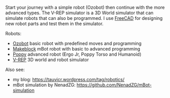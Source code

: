 Start your journey with a simple robot (Ozobot) then continue with the more advanced types. The V-REP simulator is a 3D World simulator that can simulate robots that can also be programmed. I use [FreeCAD](https://www.freecadweb.org/) for designing new robot parts and test them in the simulator.

Robots:
* [Ozobot](https://ozobot.com/) basic robot with predefined moves and programming
* [Makeblock](http://www.makeblock.com/) mBot robot with basic to advanced programming
* [Poppy](https://www.poppy-project.org/en/) advanced robot (Ergo Jr, Poppy Torso and Humanoid)
* [V-REP](http://www.coppeliarobotics.com/) 3D world and robot simulator

Also see:
* my blog: https://tauvicr.wordpress.com/tag/robotics/
* mBot simulation by NenadZG: https://github.com/NenadZG/mBot-simulation
